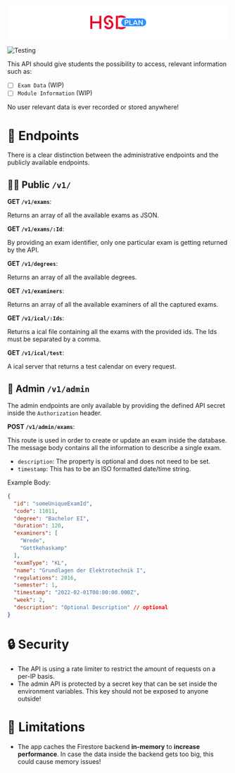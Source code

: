 ![Banner](assets/hsd-api-banner.svg)

![Testing](https://github.com/KuhlTime/hsd-exam-schedule/actions/workflows/node.js.yml/badge.svg)

This API should give students the possibility to access, relevant information such as:
- [ ] `Exam Data` (WIP)
- [ ] `Module Information` (WIP)

No user relevant data is ever recorded or stored anywhere!

# 🌟 Endpoints

There is a clear distinction between the administrative endpoints and the publicly available endpoints.

## 🧑‍🎓 Public `/v1/`

**GET `/v1/exams`**:

Returns an array of all the available exams as JSON.

**GET `/v1/exams/:Id`**:

By providing an exam identifier, only one particular exam is getting returned by the API.

**GET `/v1/degrees`**:

Returns an array of all the available degrees.

**GET `/v1/examiners`**:

Returns an array of all the available examiners of all the captured exams.

**GET `/v1/ical/:Ids`**:

Returns a ical file containing all the exams with the provided ids. The Ids must be separated by a comma.

**GET `/v1/ical/test`**:

A ical server that returns a test calendar on every request.

## 🥷 Admin `/v1/admin`

The admin endpoints are only available by providing the defined API secret inside the `Authorization` header.

**POST `/v1/admin/exams`**:

This route is used in order to create or update an exam inside the database. The message body contains all the information to describe a single exam.

- `description`: The property is optional and does not need to be set.
- `timestamp`: This has to be an ISO formatted date/time string.

Example Body:
```json
{
  "id": "someUniqueExamId",
  "code": 11011,
  "degree": "Bachelor EI",
  "duration": 120,
  "examiners": [
    "Wrede",
    "Gottkehaskamp"
  ],
  "examType": "KL",
  "name": "Grundlagen der Elektrotechnik I",
  "regulations": 2016,
  "semester": 1,
  "timestamp": "2022-02-01T08:00:00.000Z",
  "week": 2,
  "description": "Optional Description" // optional
}
```

# 🔒 Security

- The API is using a rate limiter to restrict the amount of requests on a per-IP basis.
- The admin API is protected by a secret key that can be set inside the environment variables. This key should not be exposed to anyone outside!

# 🚩 Limitations
- The app caches the Firestore backend **in-memory** to **increase performance**. In case the data inside the backend gets too big, this could cause memory issues!
